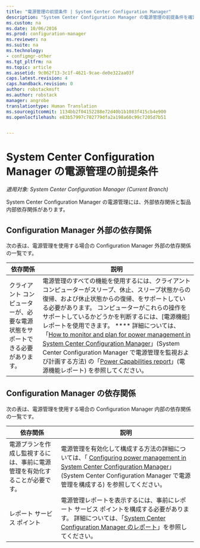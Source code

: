 ```yaml
---
title: "電源管理の前提条件 | System Center Configuration Manager"
description: "System Center Configuration Manager の電源管理の前提条件を確認します。"
ms.custom: na
ms.date: 10/06/2016
ms.prod: configuration-manager
ms.reviewer: na
ms.suite: na
ms.technology:
- configmgr-other
ms.tgt_pltfrm: na
ms.topic: article
ms.assetid: 9c062f13-3c1f-4621-9cae-de0e322aa03f
caps.latest.revision: 4
caps.handback.revision: 0
author: robstackmsft
ms.author: robstack
manager: angrobe
translationtype: Human Translation
ms.sourcegitcommit: 1134bb2f04152288e72d40b1b1083f415cb4e900
ms.openlocfilehash: e83b57997c702779dfa2a198a60c99c7205d7b51


---
```

# <a name="prerequisites-for-power-management-in-system-center-configuration-manager"></a>System Center Configuration Manager の電源管理の前提条件

*適用対象: System Center Configuration Manager (Current Branch)*

System Center Configuration Manager の電源管理には、外部依存関係と製品内部依存関係があります。  

## <a name="dependencies-external-to-configuration-manager"></a>Configuration Manager 外部の依存関係  
 次の表は、電源管理を使用する場合の Configuration Manager 外部の依存関係の一覧です。  

|依存関係|説明|  
|----------------|----------------------|  
|クライアント コンピューターが、必要な電源状態をサポートできる必要があります。|電源管理のすべての機能を使用するには、クライアント コンピューターがスリープ、休止、スリープ状態からの復帰、および休止状態からの復帰、をサポートしている必要があります。 コンピューターがこれらの操作をサポートしているかどうかを判断するには、[電源機能] レポートを使用できます。 **** 詳細については、「[How to monitor and plan for power management in System Center Configuration Manager](../../../../core/clients/manage/power/monitor-and-plan-for-power-management.md)」(System Center Configuration Manager で電源管理を監視および計画する方法) の「[Power Capabilities report](../../../../core/clients/manage/power/monitor-and-plan-for-power-management.md#BKMK_Capabilites)」(電源機能レポート) を参照してください。|  

## <a name="configuration-manager-dependencies"></a>Configuration Manager の依存関係  
 次の表は、電源管理を使用する場合の Configuration Manager 内部の依存関係の一覧です。  

|依存関係|説明|  
|----------------|----------------------|  
|電源プランを作成し監視するには、事前に電源管理を有効化することが必要です。|電源管理を有効化して構成する方法の詳細については、「 [Configuring power management in System Center Configuration Manager](../../../../core/clients/manage/power/configuring-power-management.md)」(System Center Configuration Manager で電源管理を構成する) を参照してください。|  
|レポート サービス ポイント|電源管理レポートを表示するには、事前にレポート サービス ポイントを構成する必要があります。 詳細については、「[System Center Configuration Manager のレポート](../../../../core/servers/manage/reporting.md)」を参照してください。|  



<!--HONumber=Nov16_HO1-->


